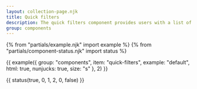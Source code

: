 ```yaml
---
layout: collection-page.njk
title: Quick filters
description: The quick filters component provides users with a list of links which act as a quick filter to content.
group: components
---
```


{% from "partials/example.njk" import example %}
{% from "partials/component-status.njk" import status %}

{{ example({ group: "components", item: "quick-filters", example: "default", html: true, nunjucks: true, size: "s" }, 2) }}

{{ status(true, 0, 1, 2, 0, false) }}
